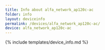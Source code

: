 ```yaml
---
title: Info about alfa_network_ap120c-ac
folder: info
layout: deviceinfo
permalink: /devices/alfa_network_ap120c-ac/
device: alfa_network_ap120c-ac
---
```

{% include templates/device_info.md %}
